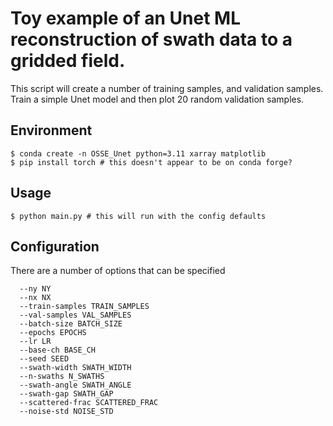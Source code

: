 # Toy example of an Unet ML reconstruction of swath data to a gridded field.

This script will create a number of training samples, and validation samples. Train a simple Unet model and then plot 20 random validation samples.

## Environment

```shell
$ conda create -n OSSE_Unet python=3.11 xarray matplotlib
$ pip install torch # this doesn't appear to be on conda forge?
```

## Usage

```shell
$ python main.py # this will run with the config defaults
```

## Configuration

There are a number of options that can be specified

```shell
  --ny NY
  --nx NX
  --train-samples TRAIN_SAMPLES
  --val-samples VAL_SAMPLES
  --batch-size BATCH_SIZE
  --epochs EPOCHS
  --lr LR
  --base-ch BASE_CH
  --seed SEED
  --swath-width SWATH_WIDTH
  --n-swaths N_SWATHS
  --swath-angle SWATH_ANGLE
  --swath-gap SWATH_GAP
  --scattered-frac SCATTERED_FRAC
  --noise-std NOISE_STD
```